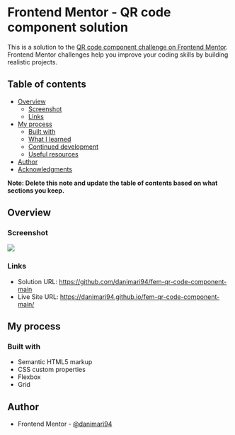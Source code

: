 # Frontend Mentor - QR code component solution

This is a solution to the [QR code component challenge on Frontend Mentor](https://www.frontendmentor.io/challenges/qr-code-component-iux_sIO_H). Frontend Mentor challenges help you improve your coding skills by building realistic projects. 

## Table of contents

- [Overview](#overview)
  - [Screenshot](#screenshot)
  - [Links](#links)
- [My process](#my-process)
  - [Built with](#built-with)
  - [What I learned](#what-i-learned)
  - [Continued development](#continued-development)
  - [Useful resources](#useful-resources)
- [Author](#author)
- [Acknowledgments](#acknowledgments)

**Note: Delete this note and update the table of contents based on what sections you keep.**

## Overview

### Screenshot

![](/tree/master/images/screenshot.png)

### Links

- Solution URL: https://github.com/danimari94/fem-qr-code-component-main
- Live Site URL: https://danimari94.github.io/fem-qr-code-component-main/

## My process

### Built with

- Semantic HTML5 markup
- CSS custom properties
- Flexbox
- Grid

## Author

- Frontend Mentor - [@danimari94](https://www.frontendmentor.io/profile/danimari94)
